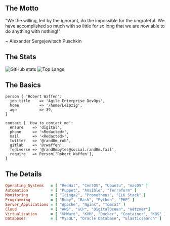 ## The Motto

"We the willing, led by the ignorant, do the impossible for the ungrateful. We have accomplished so much with so little for so long that we are now able to do anything with nothing!"

~ Alexander Sergejewitsch Puschkin

## The Stats

![ GitHub stats](https://github-readme-stats.vercel.app/api?username=rwaffen&show_icons=true&count_private=true)
![Top Langs](https://github-readme-stats.vercel.app/api/top-langs/?username=rwaffen&layout=compact)



## The Basics

```puppet
person { 'Robert Waffen':
  job_title    => 'Agile Enterprise DevOps',
  home         => '/home/Leipzig',
  age          => 39,
}

contact { 'How_to_contact_me':
  ensure    => 'digital',
  phone     => '<Redacted>',
  mail      => '<Redacted>',
  twitter   => '@rand0m_rob',
  gitlab    => '@rwaffen',
  fediverse => '@rand0mbytes@social.rand0m.fail',
  require   => Person['Robert Waffen'],
}
```

## The Details

```ruby
Operating_Systems   = [ "RedHat", "CentOS", "Ubuntu", "macOS" ]
Automation          = [ "Puppet", "Ansible", "Terraform" ]
Monitoring          = [ "Icinga2", "Prometheus", "ELK Stack" ]
Programming         = [ "Ruby", "Bash", "Python", "PHP" ]
Server_Applications = [ "Apache", "Nginx", "Tomcat" ]
Cloud               = [ "AWS", "GCP", "DigitalOcean", "Hetzner"]
Virtualization      = [ "VMWare", "KVM", "Docker", "Container", "K8S" ]
Databases           = [ "MySQL", "Oracle Database", "Elasticsearch" ]
```
